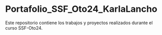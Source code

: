 # Portafolio_SSF_Oto24_KarlaLancho
Este repositorio contiene los trabajos y proyectos realizados durante el curso SSF-Oto24.
